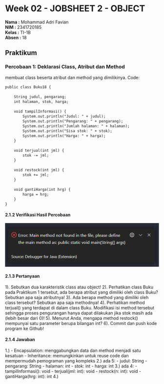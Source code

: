 # Week 02 - JOBSHEET 2 - OBJECT 

**Nama :** Mohammad Adri Favian<br>
**NIM :** 2341720185<br>
**Kelas :** TI-1B<br>
**Absen :** 18

## Praktikum

### Percobaan 1: Deklarasi Class, Atribut dan Method
membuat class beserta atribut dan method yang dimilikinya.
Code: 
```
public class Buku18 {
    
    String judul, pengarang;
    int halaman, stok, harga;
    
    void tampilInformasi() {
        System.out.println("Judul: " + judul);
        System.out.println("Pengarang: " + pengarang); 
        System.out.println("Jumlah halaman: " + halaman); 
        System.out.println("Sisa stok: " + stok); 
        System.out.println("Harga: " + harga); 
    }

    void terjual(int jml) {
        stok -= jml;
    }

    void restock(int jml) {
        stok += jml;
    }

    void gantiHarga(int hrg) {
        harga = hrg;
    }
}
```
#### 2.1.2 Verifikasi Hasil Percobaan

![image](./img/img1.png)

#### 2.1.3 Pertanyaan

1). Sebutkan dua karakteristik class atau object!
2). Perhatikan class Buku pada Praktikum 1 tersebut, ada berapa atribut yang dimiliki oleh class
Buku? Sebutkan apa saja atributnya!
3). Ada berapa method yang dimiliki oleh class tersebut? Sebutkan apa saja methodnya!
4). Perhatikan method terjual() yang terdapat di dalam class Buku. Modifikasi isi method tersebut
sehingga proses pengurangan hanya dapat dilakukan jika stok masih ada (lebih besar dari 0)!
5). Menurut Anda, mengapa method restock() mempunyai satu parameter berupa bilangan int?
6). Commit dan push kode program ke Github!

#### 2.1.4 Jawaban

1.) - Encapsulation: menggabungkan data dan method menjadi satu kesatuan
    - Inheritance: memungkinkan untuk reuse code dan mempermudah pemograman yang kompleks
2.)  ada 5:
    - judul: String
    - pengarang: String
    - halaman: int
    - stok: int
    - harga: int
3.) ada 4:
    - tampilInformasi(): void
    - terjual(jml: int): void
    - restock(n: int): void
    - gantiHarga(hrg: int): int
4.) 




